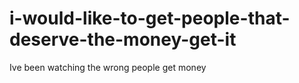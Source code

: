 # i-would-like-to-get-people-that-deserve-the-money-get-it
Ive been watching the wrong people get money 
